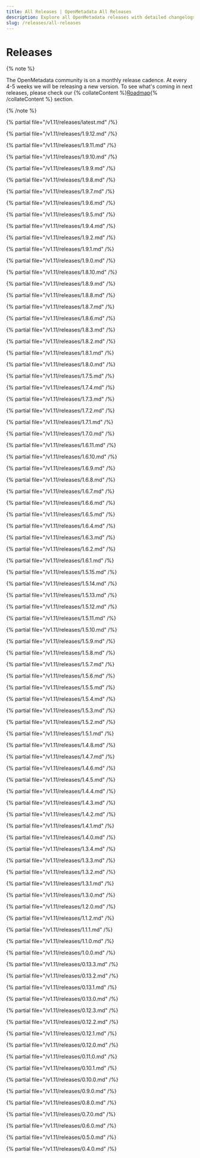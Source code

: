```yaml
---
title: All Releases | OpenMetadata All Releases
description: Explore all OpenMetadata releases with detailed changelogs, new features, bug fixes, and upgrade guides. Stay updated with the latest versions and improvements.
slug: /releases/all-releases
---
```


# Releases

{% note %}

The OpenMetadata community is on a monthly release cadence. At every 4-5 weeks we will be releasing a new
version. To see what's coming in next releases, please check our {% collateContent %}[Roadmap](https://www.getcollate.io/roadmap){% /collateContent %} section.

{% /note %}

{% partial file="/v1.11/releases/latest.md" /%}

{% partial file="/v1.11/releases/1.9.12.md" /%}

{% partial file="/v1.11/releases/1.9.11.md" /%}

{% partial file="/v1.11/releases/1.9.10.md" /%}

{% partial file="/v1.11/releases/1.9.9.md" /%}

{% partial file="/v1.11/releases/1.9.8.md" /%}

{% partial file="/v1.11/releases/1.9.7.md" /%}

{% partial file="/v1.11/releases/1.9.6.md" /%}

{% partial file="/v1.11/releases/1.9.5.md" /%}

{% partial file="/v1.11/releases/1.9.4.md" /%}

{% partial file="/v1.11/releases/1.9.2.md" /%}

{% partial file="/v1.11/releases/1.9.1.md" /%}

{% partial file="/v1.11/releases/1.9.0.md" /%}

{% partial file="/v1.11/releases/1.8.10.md" /%}

{% partial file="/v1.11/releases/1.8.9.md" /%}

{% partial file="/v1.11/releases/1.8.8.md" /%}

{% partial file="/v1.11/releases/1.8.7.md" /%}

{% partial file="/v1.11/releases/1.8.6.md" /%}

{% partial file="/v1.11/releases/1.8.3.md" /%}

{% partial file="/v1.11/releases/1.8.2.md" /%}

{% partial file="/v1.11/releases/1.8.1.md" /%}

{% partial file="/v1.11/releases/1.8.0.md" /%}

{% partial file="/v1.11/releases/1.7.5.md" /%}

{% partial file="/v1.11/releases/1.7.4.md" /%}

{% partial file="/v1.11/releases/1.7.3.md" /%}

{% partial file="/v1.11/releases/1.7.2.md" /%}

{% partial file="/v1.11/releases/1.7.1.md" /%}

{% partial file="/v1.11/releases/1.7.0.md" /%}

{% partial file="/v1.11/releases/1.6.11.md" /%}

{% partial file="/v1.11/releases/1.6.10.md" /%}

{% partial file="/v1.11/releases/1.6.9.md" /%}

{% partial file="/v1.11/releases/1.6.8.md" /%}

{% partial file="/v1.11/releases/1.6.7.md" /%}

{% partial file="/v1.11/releases/1.6.6.md" /%}

{% partial file="/v1.11/releases/1.6.5.md" /%}

{% partial file="/v1.11/releases/1.6.4.md" /%}

{% partial file="/v1.11/releases/1.6.3.md" /%}

{% partial file="/v1.11/releases/1.6.2.md" /%}

{% partial file="/v1.11/releases/1.6.1.md" /%}

{% partial file="/v1.11/releases/1.5.15.md" /%}

{% partial file="/v1.11/releases/1.5.14.md" /%}

{% partial file="/v1.11/releases/1.5.13.md" /%}

{% partial file="/v1.11/releases/1.5.12.md" /%}

{% partial file="/v1.11/releases/1.5.11.md" /%}

{% partial file="/v1.11/releases/1.5.10.md" /%}

{% partial file="/v1.11/releases/1.5.9.md" /%}

{% partial file="/v1.11/releases/1.5.8.md" /%}

{% partial file="/v1.11/releases/1.5.7.md" /%}

{% partial file="/v1.11/releases/1.5.6.md" /%}

{% partial file="/v1.11/releases/1.5.5.md" /%}

{% partial file="/v1.11/releases/1.5.4.md" /%}

{% partial file="/v1.11/releases/1.5.3.md" /%}

{% partial file="/v1.11/releases/1.5.2.md" /%}

{% partial file="/v1.11/releases/1.5.1.md" /%}

{% partial file="/v1.11/releases/1.4.8.md" /%}

{% partial file="/v1.11/releases/1.4.7.md" /%}

{% partial file="/v1.11/releases/1.4.6.md" /%}

{% partial file="/v1.11/releases/1.4.5.md" /%}

{% partial file="/v1.11/releases/1.4.4.md" /%}

{% partial file="/v1.11/releases/1.4.3.md" /%}

{% partial file="/v1.11/releases/1.4.2.md" /%}

{% partial file="/v1.11/releases/1.4.1.md" /%}

{% partial file="/v1.11/releases/1.4.0.md" /%}

{% partial file="/v1.11/releases/1.3.4.md" /%}

{% partial file="/v1.11/releases/1.3.3.md" /%}

{% partial file="/v1.11/releases/1.3.2.md" /%}

{% partial file="/v1.11/releases/1.3.1.md" /%}

{% partial file="/v1.11/releases/1.3.0.md" /%}

{% partial file="/v1.11/releases/1.2.0.md" /%}

{% partial file="/v1.11/releases/1.1.2.md" /%}

{% partial file="/v1.11/releases/1.1.1.md" /%}

{% partial file="/v1.11/releases/1.1.0.md" /%}

{% partial file="/v1.11/releases/1.0.0.md" /%}

{% partial file="/v1.11/releases/0.13.3.md" /%}

{% partial file="/v1.11/releases/0.13.2.md" /%}

{% partial file="/v1.11/releases/0.13.1.md" /%}

{% partial file="/v1.11/releases/0.13.0.md" /%}

{% partial file="/v1.11/releases/0.12.3.md" /%}

{% partial file="/v1.11/releases/0.12.2.md" /%}

{% partial file="/v1.11/releases/0.12.1.md" /%}

{% partial file="/v1.11/releases/0.12.0.md" /%}

{% partial file="/v1.11/releases/0.11.0.md" /%}

{% partial file="/v1.11/releases/0.10.1.md" /%}

{% partial file="/v1.11/releases/0.10.0.md" /%}

{% partial file="/v1.11/releases/0.9.0.md" /%}

{% partial file="/v1.11/releases/0.8.0.md" /%}

{% partial file="/v1.11/releases/0.7.0.md" /%}

{% partial file="/v1.11/releases/0.6.0.md" /%}

{% partial file="/v1.11/releases/0.5.0.md" /%}

{% partial file="/v1.11/releases/0.4.0.md" /%}
